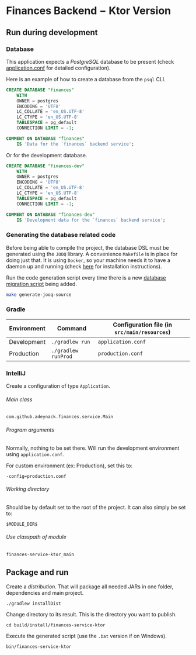 # Finances Backend − Ktor Version

## Run during development

### Database

This application expects a _PostgreSQL_ database to be present (check [application.conf](./src/main/resources/application.conf)
for detailed configuration).

Here is an example of how to create a database from the `psql` CLI.

```sql
CREATE DATABASE "finances"
    WITH 
    OWNER = postgres
    ENCODING = 'UTF8'
    LC_COLLATE = 'en_US.UTF-8'
    LC_CTYPE = 'en_US.UTF-8'
    TABLESPACE = pg_default
    CONNECTION LIMIT = -1;

COMMENT ON DATABASE "finances"
    IS 'Data for the `finances` backend service';
```

Or for the development database.
```sql
CREATE DATABASE "finances-dev"
    WITH 
    OWNER = postgres
    ENCODING = 'UTF8'
    LC_COLLATE = 'en_US.UTF-8'
    LC_CTYPE = 'en_US.UTF-8'
    TABLESPACE = pg_default
    CONNECTION LIMIT = -1;

COMMENT ON DATABASE "finances-dev"
    IS 'Development data for the `finances` backend service';
```

### Generating the database related code

Before being able to compile the project, the database DSL must be generated using the `JOOQ` library. A convenience
`Makefile` is in place for doing just that. It is using `Docker`, so your machine needs it to have a daemon up and
running (check [here](https://store.docker.com/search?type=edition&offering=community) for installation instructions).

Run the code generation script every time there is a new [database migration script](./src/main/resources/db/migration/schema)
being added.

```bash
make generate-jooq-source
```

### Gradle

| Environment | Command             | Configuration file (in `src/main/resources`) |
|-------------|---------------------|----------------------------------------------|
| Development | `./gradlew run`     | `application.conf`                           |
| Production  | `./gradlew runProd` | `production.conf`                            |

### IntelliJ

Create a configuration of type `Application`.

###### Main class

    com.github.adeynack.finances.service.Main

###### Program arguments

Normally, nothing to be set there. Will run the development environment using `application.conf`.

For custom environment (ex: Production), set this to:

    -config=production.conf

###### Working directory

Should be by default set to the root of the project. It can also simply be set to:

    $MODULE_DIR$

###### Use classpath of module

    finances-service-ktor_main

## Package and run

Create a _distribution_. That will package all needed JARs in one folder, dependencies
and main project.

    ./gradlew installDist

Change directory to its result. This is the directory you want to publish.

    cd build/install/finances-service-ktor

Execute the generated script (use the `.bat` version if on Windows).

    bin/finances-service-ktor

